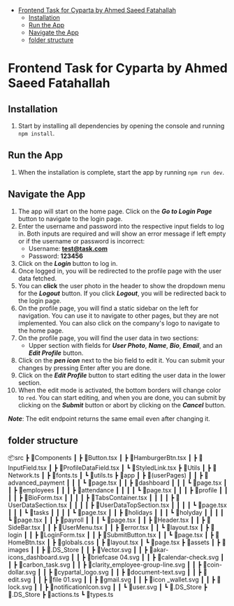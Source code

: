 - [Frontend Task for Cyparta by Ahmed Saeed Fatahallah](#frontend-task-for-cyparta-by-ahmed-saeed-fatahallah)
  - [Installation](#installation)
  - [Run the App](#run-the-app)
  - [Navigate the App](#navigate-the-app)
  - [folder structure](#folder-structure)

# Frontend Task for Cyparta by Ahmed Saeed Fatahallah

## Installation

1. Start by installing all dependencies by opening the console and running `npm install`.

## Run the App

1. When the installation is complete, start the app by running `npm run dev`.

## Navigate the App

1. The app will start on the home page. Click on the **_Go to Login Page_** button to navigate to the login page.
2. Enter the username and password into the respective input fields to log in. Both inputs are required and will show an error message if left empty or if the username or password is incorrect:
   - Username: **test@task.com**
   - Password: **123456**
3. Click on the **_Login_** button to log in.
4. Once logged in, you will be redirected to the profile page with the user data fetched.
5. You can **click** the user photo in the header to show the dropdown menu for the **_Logout_** button. If you click **_Logout_**, you will be redirected back to the login page.
6. On the profile page, you will find a static sidebar on the left for navigation. You can use it to navigate to other pages, but they are not implemented. You can also click on the company's logo to navigate to the home page.
7. On the profile page, you will find the user data in two sections:
   - Upper section with fields for **_User Photo_**, **_Name_**, **_Bio_**, **_Email_**, and an **_Edit Profile_** button.
8. Click on the **_pen icon_** next to the bio field to edit it. You can submit your changes by pressing Enter after you are done.
9. Click on the **_Edit Profile_** button to start editing the user data in the lower section.
10. When the edit mode is activated, the bottom borders will change color to `red`. You can start editing, and when you are done, you can submit by clicking on the **_Submit_** button or abort by clicking on the **_Cancel_** button.

**_Note_**: The edit endpoint returns the same email even after changing it.

## folder structure

📦src
┣ 📂Components
┃ ┣ 📜Button.tsx
┃ ┣ 📜HamburgerBtn.tsx
┃ ┣ 📜InputField.tsx
┃ ┣ 📜ProfileDataField.tsx
┃ ┗ 📜StyledLink.tsx
┣ 📂Utils
┃ ┣ 📜Network.ts
┃ ┣ 📜fonts.ts
┃ ┗ 📜utils.ts
┣ 📂app
┃ ┣ 📂(userPages)
┃ ┃ ┣ 📂advanced_payment
┃ ┃ ┃ ┗ 📜page.tsx
┃ ┃ ┣ 📂dashboard
┃ ┃ ┃ ┗ 📜page.tsx
┃ ┃ ┣ 📂employees
┃ ┃ ┃ ┣ 📂attendance
┃ ┃ ┃ ┃ ┗ 📜page.tsx
┃ ┃ ┃ ┣ 📂profile
┃ ┃ ┃ ┃ ┣ 📜BioForm.tsx
┃ ┃ ┃ ┃ ┣ 📜TabsContainer.tsx
┃ ┃ ┃ ┃ ┣ 📜UserDataSection.tsx
┃ ┃ ┃ ┃ ┣ 📜UserDataTopSection.tsx
┃ ┃ ┃ ┃ ┗ 📜page.tsx
┃ ┃ ┃ ┗ 📂tasks
┃ ┃ ┃ ┃ ┗ 📜page.tsx
┃ ┃ ┣ 📂holidays
┃ ┃ ┃ ┗ 📂holyday
┃ ┃ ┃ ┃ ┗ 📜page.tsx
┃ ┃ ┣ 📂payroll
┃ ┃ ┃ ┗ 📜page.tsx
┃ ┃ ┣ 📜Header.tsx
┃ ┃ ┣ 📜SideBar.tsx
┃ ┃ ┣ 📜UserMenu.tsx
┃ ┃ ┣ 📜error.tsx
┃ ┃ ┗ 📜layout.tsx
┃ ┣ 📂login
┃ ┃ ┣ 📜LoginForm.tsx
┃ ┃ ┣ 📜SubmitButton.tsx
┃ ┃ ┗ 📜page.tsx
┃ ┣ 📜HomeBtn.tsx
┃ ┣ 📜globals.css
┃ ┣ 📜layout.tsx
┃ ┗ 📜page.tsx
┣ 📂assets
┃ ┣ 📂images
┃ ┃ ┣ 📜.DS_Store
┃ ┃ ┣ 📜Vector.svg
┃ ┃ ┣ 📜akar-icons_dashboard.svg
┃ ┃ ┣ 📜briefcase 04.svg
┃ ┃ ┣ 📜calendar-check.svg
┃ ┃ ┣ 📜carbon_task.svg
┃ ┃ ┣ 📜clarity_employee-group-line.svg
┃ ┃ ┣ 📜coin-dollar.svg
┃ ┃ ┣ 📜cypartal_logo.svg
┃ ┃ ┣ 📜document-text.svg
┃ ┃ ┣ 📜edit.svg
┃ ┃ ┣ 📜file 01.svg
┃ ┃ ┣ 📜gmail.svg
┃ ┃ ┣ 📜icon \_wallet.svg
┃ ┃ ┣ 📜lock.svg
┃ ┃ ┣ 📜notificationIcon.svg
┃ ┃ ┗ 📜user.svg
┃ ┗ 📜.DS_Store
┣ 📜.DS_Store
┣ 📜actions.ts
┗ 📜types.ts
